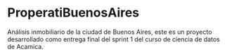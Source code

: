 # ProperatiBuenosAires
Análisis inmobiliario de la ciudad de Buenos Aires, este es un proyecto desarrollado como entrega final del sprint 1 del curso de ciencia de datos de Acamica.
